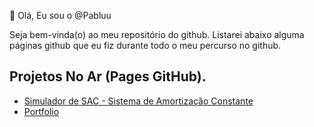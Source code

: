 👋 Olá, Eu sou o @Pabluu

Seja bem-vinda(o) ao meu repositório do github. Listarei abaixo alguma páginas github que eu fiz durante todo o meu percurso no github.

## Projetos No Ar (Pages GitHub).
- [Simulador de SAC - Sistema de Amortização Constante](https://pabluu.github.io/simulador_sac/)
- [Portfolio](https://pabluu.github.io/porfolio/)
